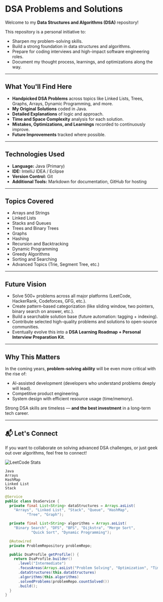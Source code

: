 # DSA Problems and Solutions

Welcome to my **Data Structures and Algorithms (DSA)** repository!

This repository is a personal initiative to:
- Sharpen my problem-solving skills.
- Build a strong foundation in data structures and algorithms.
- Prepare for coding interviews and high-impact software engineering roles.
- Document my thought process, learnings, and optimizations along the way.

---

##  What You'll Find Here
- **Handpicked DSA Problems** across topics like Linked Lists, Trees, Graphs, Arrays, Dynamic Programming, and more.
- **My Original Solutions** coded in Java.
- **Detailed Explanations** of logic and approach.
- **Time and Space Complexity** analysis for each solution.
- **Mistakes, Optimizations, and Learnings** recorded to continuously improve.
- **Future Improvements** tracked where possible.

---

## Technologies Used
- **Language:** Java (Primary)
- **IDE:** IntelliJ IDEA / Eclipse
- **Version Control:** Git
- **Additional Tools:** Markdown for documentation, GitHub for hosting

---

##  Topics Covered
- Arrays and Strings
- Linked Lists
- Stacks and Queues
- Trees and Binary Trees
- Graphs
- Hashing
- Recursion and Backtracking
- Dynamic Programming
- Greedy Algorithms
- Sorting and Searching
- Advanced Topics (Trie, Segment Tree, etc.)

---

##  Future Vision
- Solve 500+ problems across all major platforms (LeetCode, HackerRank, Codeforces, GFG, etc.).
- Create pattern-based categorization (like sliding window, two pointers, binary search on answer, etc.).
- Build a searchable solution base (future automation: tagging + indexing).
- Contribute selected high-quality problems and solutions to open-source communities.
- Eventually evolve this into a **DSA Learning Roadmap + Personal Interview Preparation Kit**.

---

##  Why This Matters
In the coming years, **problem-solving ability** will be even more critical with the rise of:
- AI-assisted development (developers who understand problems deeply will lead).
- Competitive product engineering.
- System design with efficient resource usage (time/memory).

Strong DSA skills are timeless — **and the best investment** in a long-term tech career.

---

## 📬 Let's Connect
If you want to collaborate on solving advanced DSA challenges, or just geek out over algorithms, feel free to connect!


![LeetCode Stats](https://leetcard.jacoblin.cool/neo124?theme=dark&font=Niramit&ext=activity)

```Technologies
Java
Arrays
HashMap
Linked List
Stack
```

```java
@Service
public class DsaService {
  private final List<String> dataStructures = Arrays.asList(
    "Arrays", "Linked List", "Stack", "Queue", "HashMap",
          "Tree", "Graph");

  private final List<String> algorithms = Arrays.asList(
    "Binary Search", "DFS", "BFS", "Dijkstra", "Merge Sort",
            "Quick Sort", "Dynamic Programming");

  @Autowired
  private ProblemRepository problemRepo;

  public DsaProfile getProfile() {
    return DsaProfile.builder()
      .level("Intermediate")
      .focusAreas(Arrays.asList("Problem Solving", "Optimization", "Time Complexity"))
      .dataStructures(this.dataStructures)
      .algorithms(this.algorithms)
      .solvedProblems(problemRepo.countSolved())
      .build();
  }
}
```

